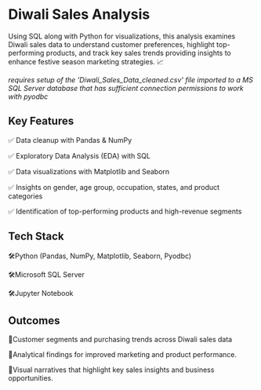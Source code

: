# Diwali Sales Analysis
Using SQL along with Python for visualizations, this analysis examines Diwali sales data to understand customer preferences, highlight top-performing products, and track key sales trends providing insights to enhance festive season marketing strategies. 📈

*requires setup of the 'Diwali_Sales_Data_cleaned.csv' file imported to a MS SQL Server database that has sufficient connection permissions to work with pyodbc*

## Key Features
✅ Data cleanup with Pandas & NumPy

✅ Exploratory Data Analysis (EDA) with SQL

✅ Data visualizations with Matplotlib and Seaborn

✅ Insights on gender, age group, occupation, states, and product categories

✅ Identification of top-performing products and high-revenue segments
## Tech Stack
🛠️Python (Pandas, NumPy, Matplotlib, Seaborn, Pyodbc)

🛠️Microsoft SQL Server

🛠️Jupyter Notebook
## Outcomes
🎯Customer segments and purchasing trends across Diwali sales data

🎯Analytical findings for improved marketing and product performance.

🎯Visual narratives that highlight key sales insights and business opportunities.

